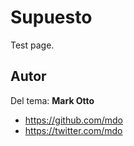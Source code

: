 # Supuesto

Test page.

## Autor

Del tema:
**Mark Otto**
- <https://github.com/mdo>
- <https://twitter.com/mdo>



